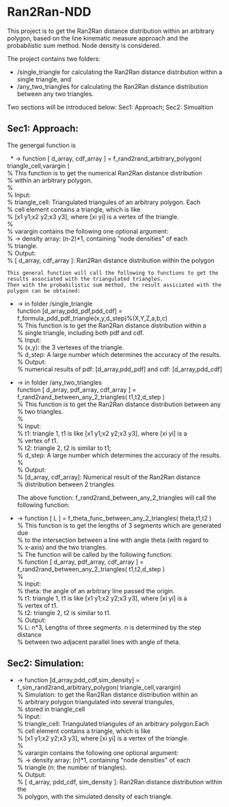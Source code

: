 # Ran2Ran-NDD

This project is to get the Ran2Ran distance distribution within an arbitrary polygon,
    based on the line kinematic measure approach and the probabilistic sum method.
Node density is considered.

The project contains two folders: 
* /single_triangle for calculating the Ran2Ran distance distribution within a single triangle, and
* /any_two_triangles for calculating the Ran2Ran distance distribution between any two triangles.
 
Two sections will be introduced below: Sec1: Approach; Sec2: Simualtion
## Sec1: Approach:
   The genergal function is 
   
   * -> function [ d_array, cdf_array ] = f_rand2rand_arbitrary_polygon( triangle_cell,varargin )</br>
        % This function is to get the numerical Ran2Ran distance distribution </br>
        %   within an arbitrary polygon.</br>
        %</br>
        % Input:</br>
        %   triangle_cell: Triangulated triangules of an arbitrary polygon. Each</br>
        %       cell element contains a triangle, which is like</br>
        %       [x1 y1;x2 y2;x3 y3], where [xi yi] is a vertex of the triangle.</br>
        %</br>
        %   varargin contains the following one optional argument:</br>
        %       -> density array: (n-2)*1, containing "node densities" of each</br>
        %          triangle.</br>
        % Output:</br>
        %   [ d_array, cdf_array ]: Ran2Ran distance distribution within the polygon</br>

    This general function will call the following to functions to get the results associated with the triangulated triangles. 
    Then with the probabilistic sum method, the result assiciated with the polygon can be obtained:
   * -> in folder /single_triangle</br>
       function [d_array,pdd_pdf,pdd_cdf] = f_formula_pdd_pdf_triangle(x,y,d_step)%(X,Y,Z,a,b,c)</br>
        % This function is to get the Ran2Ran distance distribution within a</br>
        % single triangle, including both pdf and cdf.</br>
        % Input:</br>
        %   (x,y): the 3 vertexes of the triangle.</br>
        %   d_step: A large number which determines the accuracy of the results.</br>
        % Output:</br>
        %   numerical results of pdf: [d_array,pdd_pdf] and cdf: [d_array,pdd_cdf]</br>
   * -> in folder /any_two_triangles</br>
       function [ d_array, pdf_array, cdf_array ] = f_rand2rand_between_any_2_triangles( t1,t2,d_step )</br>
        % This function is to get the Ran2Ran distance distribution between any</br>
        % two triangles.</br>
        %</br>
        % Input:</br>
        %   t1: triangle 1, t1 is like [x1 y1;x2 y2;x3 y3], where [xi yi] is a</br>
        %       vertex of t1.</br>
        %   t2: triangle 2, t2 is similar to t1;</br>
        %   d_step: A large number which determines the accuracy of the results.</br>
        %</br>
        % Output:</br>
        %   [d_array, cdf_array]: Numerical result of the Ran2Ran distance</br>
        %                         distribution between 2 triangles</br>
        
       The above function: f_rand2rand_between_any_2_triangles will call the following function:
   * -> function [ L ] = f_theta_func_between_any_2_triangles( theta,t1,t2 )</br>
        % This function is to get the lengths of 3 segments which are generated due</br>
        % to the intersection between a line with angle theta (with regard to</br>
        % x-axis) and the two triangles. </br>
        % The function will be called by the following function:</br>
        % function [ d_array, pdf_array, cdf_array ] = f_rand2rand_between_any_2_triangles( t1,t2,d_step )</br>
        %</br>
        % Input:</br>
        %   theta: the angle of an arbitrary line passed the origin.</br>
        %   t1: triangle 1, t1 is like [x1 y1;x2 y2;x3 y3], where [xi yi] is a</br>
        %       vertex of t1.</br>
        %   t2: triangle 2, t2 is similar to t1.</br>
        % Output:</br>
        %   L: n*3, Lengths of three segments. n is determined by the step distance</br>
        %       between two adjacent parallel lines with angle of theta.</br>
        

## Sec2: Simulation:
   * -> function [d_array,pdd_cdf,sim_density] = f_sim_rand2rand_arbitrary_polygon( triangle_cell,varargin)</br>
        % Simulation: to get the Ran2Ran distance distribution within an</br>
        %             arbitrary polygon triangulated into several triangules,</br>
        %             stored in triangle_cell</br>
        % Input: </br>
        %   triangle_cell: Triangulated triangules of an arbitrary polygon.Each</br>
        %       cell element contains a triangle, which is like</br>
        %       [x1 y1;x2 y2;x3 y3], where [xi yi] is a vertex of the triangle. </br>
        %</br>
        %   varargin contains the following one optional argument:</br>
        %       -> density array: (n)*1, containing "node densities" of each</br>
        %          triangle (n: the number of triangles).</br>
        % Output:</br>
        %   [ d_array, pdd_cdf, sim_density ]: Ran2Ran distance distribution within the</br>
        %                      polygon, with the simulated density of each triangle.</br>
